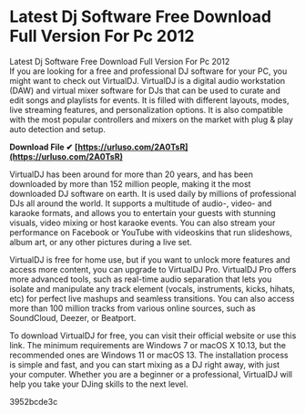 # Latest Dj Software Free Download Full Version For Pc 2012
 
 Latest Dj Software Free Download Full Version For Pc 2012     
If you are looking for a free and professional DJ software for your PC, you might want to check out VirtualDJ. VirtualDJ is a digital audio workstation (DAW) and virtual mixer software for DJs that can be used to curate and edit songs and playlists for events. It is filled with different layouts, modes, live streaming features, and personalization options. It is also compatible with the most popular controllers and mixers on the market with plug & play auto detection and setup.
 
**Download File ✔ [https://urluso.com/2A0TsR](https://urluso.com/2A0TsR)**


     
VirtualDJ has been around for more than 20 years, and has been downloaded by more than 152 million people, making it the most downloaded DJ software on earth. It is used daily by millions of professional DJs all around the world. It supports a multitude of audio-, video- and karaoke formats, and allows you to entertain your guests with stunning visuals, video mixing or host karaoke events. You can also stream your performance on Facebook or YouTube with videoskins that run slideshows, album art, or any other pictures during a live set.
     
VirtualDJ is free for home use, but if you want to unlock more features and access more content, you can upgrade to VirtualDJ Pro. VirtualDJ Pro offers more advanced tools, such as real-time audio separation that lets you isolate and manipulate any track element (vocals, instruments, kicks, hihats, etc) for perfect live mashups and seamless transitions. You can also access more than 100 million tracks from various online sources, such as SoundCloud, Deezer, or Beatport.
     
To download VirtualDJ for free, you can visit their official website or use this link. The minimum requirements are Windows 7 or macOS X 10.13, but the recommended ones are Windows 11 or macOS 13. The installation process is simple and fast, and you can start mixing as a DJ right away, with just your computer. Whether you are a beginner or a professional, VirtualDJ will help you take your DJing skills to the next level.

 3952bcde3c
 
